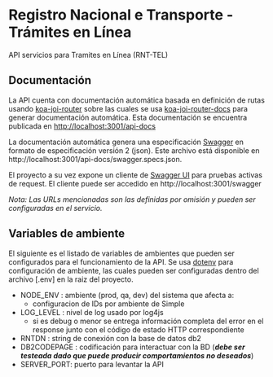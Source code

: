 # Registro Nacional e Transporte - Trámites en Línea
API servicios para Tramites en Línea (RNT-TEL)

## Documentación

La API cuenta con documentación automática basada en definición de rutas usando [koa-joi-router](https://github.com/koajs/joi-router) sobre las cuales se usa [koa-joi-router-docs](https://github.com/chuyik/koa-joi-router-docs) para generar documentación automática. Esta documentación se encuentra publicada en [http://localhost:3001/api-docs](http://localhost:3001/api-docs)

La documentación automática genera una especificación [Swagger](https://swagger.io/) en formato de especificación versión 2 (json). Este archivo está disponible en http://localhost:3001/api-docs/swagger.specs.json.

El proyecto a su vez expone un cliente de [Swagger UI](https://swagger.io/tools/swagger-ui/) para pruebas activas de request. El cliente puede ser accedido en http://localhost:3001/swagger

*Nota: Las URLs mencionadas son las definidas por omisión y pueden ser configuradas en el servicio.*

## Variables de ambiente

El siguiente es el listado de variables de ambientes que pueden ser configurados para el funcionamiento de la API. Se usa [dotenv](https://github.com/motdotla/dotenv) para configuración de ambiente, las cuales pueden ser configuradas dentro del archivo [.env] en la raiz del proyecto.

* NODE_ENV : ambiente (prod, qa, dev) del sistema que afecta a:
  * configuracion de IDs por ambiente de Simple
* LOG_LEVEL : nivel de log usado por log4js
  * si es debug o menor se entrega información completa del error en el response junto con el código de estado HTTP correspondiente
* RNTDN : string de conexión con la base de datos db2
* DB2CODEPAGE : codificación para interactuar con la BD (_**debe ser testeada dado que puede producir comportamientos no deseados**_)
* SERVER_PORT: puerto para levantar la API